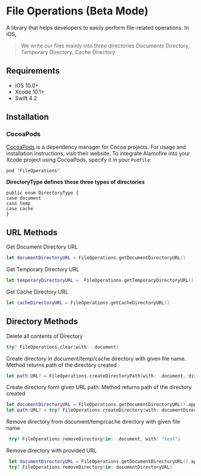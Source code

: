 # File Operations (Beta Mode)

A library that helps developers to easily perform file-related operations. In iOS, 

>We write our files mainly into three directories Documents Directory, Temporary Directory, Cache Directory

## Requirements

-   iOS 10.0+ 
-   Xcode 10.1+
-   Swift 4.2

## Installation

### CocoaPods
[CocoaPods](https://cocoapods.org/)  is a dependency manager for Cocoa projects. For usage and installation instructions, visit their website. To integrate Alamofire into your Xcode project using CocoaPods, specify it in your  `Podfile`:

    pod 'FileOperations'
    

**DirectoryType defines these three types of directories**

    public enum DirectoryType {
    case document
    case temp
    case cache
    }

## URL Methods
Get Document Directory URL
```swift
let documentDirectoryURL = FileOperations.getDocumentDirectoryURL()
 ```
       
Get Temporary Directory URL
```swift
let temporaryDirectoryURL =  FileOperations.getTemporaryDirectoryURL()
 ```

Get Cache Directory URL
```swift
let cacheDirectoryURL = FileOperations.getCacheDirectoryURL()
 ```
## Directory Methods

Delete all contents of Directory
```swift
try? FileOperations.clear(with: .document)
 ```

Create directory in document/temp/cache directory with given file name. Method returns path of the directory created
```swift
let path:URL? = FileOperations.createDirectoryPath(with: .document, directoryName: filename)
 ```

Create directory form given URL path. Method returns path of the directory created
```swift
let documentDirectoryURL = FileOperations.getDocumentDirectoryURL().appendingPathComponent("Images")
let path:URL? = try? FileOperations.createDirectory(with: documentDirectoryURL)
 ```
Remove directory from document/temp/cache directory with given file name
```swift
 try? FileOperations.removeDirectory(in: .document, with: "test")
 ```
Remove directory with provided URL
```swift
 let documentDirectoryURL = FileOperations.getDocumentDirectoryURL().appendingPathComponent("test")
 try? FileOperations.removeDirectory(in: documentDirectoryURL)
 ```
